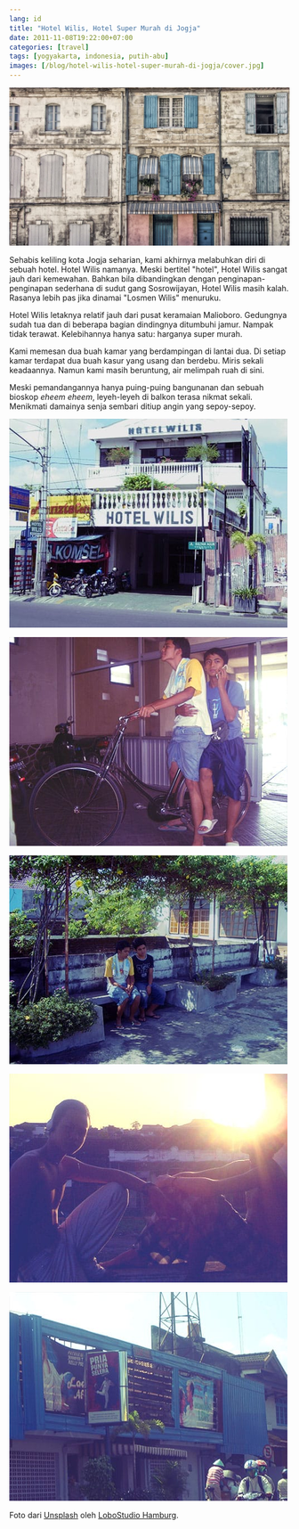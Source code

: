 ```yaml
---
lang: id
title: "Hotel Wilis, Hotel Super Murah di Jogja"
date: 2011-11-08T19:22:00+07:00
categories: [travel]
tags: [yogyakarta, indonesia, putih-abu]
images: [/blog/hotel-wilis-hotel-super-murah-di-jogja/cover.jpg]
---
```

![Hotel Wilis, Hotel Super Murah di Jogja](cover.jpg)

Sehabis keliling kota Jogja seharian, kami akhirnya melabuhkan diri di sebuah hotel. Hotel Wilis namanya. Meski bertitel "hotel", Hotel Wilis sangat jauh dari kemewahan. Bahkan bila dibandingkan dengan penginapan-penginapan sederhana di sudut gang Sosrowijayan, Hotel Wilis masih kalah. Rasanya lebih pas jika dinamai "Losmen Wilis" menuruku.

Hotel Wilis letaknya relatif jauh dari pusat keramaian Malioboro. Gedungnya sudah tua dan di beberapa bagian dindingnya ditumbuhi jamur. Nampak tidak terawat. Kelebihannya hanya satu: harganya super murah.

Kami memesan dua buah kamar yang berdampingan di lantai dua. Di setiap kamar terdapat dua buah kasur yang usang dan berdebu. Miris sekali keadaannya. Namun kami masih beruntung, air melimpah ruah di sini.

Meski pemandangannya hanya puing-puing bangunanan dan sebuah bioskop *eheem eheem*, leyeh-leyeh di balkon terasa nikmat sekali. Menikmati damainya senja sembari ditiup angin yang sepoy-sepoy.

![Hotel Wilis, hotel super murah di Jogja.](01-hotel-murah-wilis.jpg)

![Sepeda ontel di lobi hotel.](02-sepeda-onthel.jpg)

![Balkon yang luas di lantai atas.](03-rhesa-dan-rendi.jpg)

![Santai sore, menikmati matahari tenggelam.](04-sunset-di-hotel.jpg)

![Bioskop yang menayangkan film-film dewasa.](05-bioskop-degan-film-dewasa.jpg)

Foto dari [Unsplash](https://unsplash.com/photos/nF66LmjQclI) oleh [LoboStudio Hamburg](https://unsplash.com/@lobostudiohamburg).
